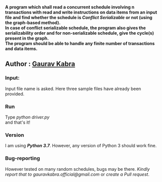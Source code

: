 **A program which shall read a concurrent schedule involving n transactions with read and write instructions on data items 
from an input file and find whether the schedule is _Conflict Serializable_ or not (using the graph-based 
method). <br>In case of conflict serializable schedule, the program also gives the serializability order 
and for non-serializable schedule, give the cycle(s) present in the graph.<br>The  program should be able to handle any finite number of transactions and data items.**

## Author : [Gaurav Kabra](https://www.quora.com/profile/Gaurav-Kabra-23)

### Input:
Input file name is asked. Here three sample files have already been provided.

### Run
Type _python driver.py_<br>and that's it!

### Version
I am using ***Python 3.7***. However, any version of Python 3 should work fine.

### Bug-reporting
However tested on many random schedules, bugs may be there. _Kindly report that to gauravkabra.official@gmail.com_ or _create a Pull request_.
